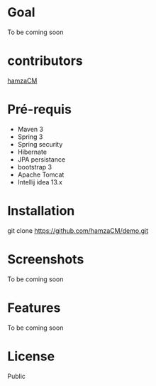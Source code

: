 Goal
===
To be coming soon

contributors
===========
[hamzaCM]

Pré-requis
=========

- Maven 3
- Spring 3
- Spring security
- Hibernate
- JPA persistance
- bootstrap 3
- Apache Tomcat
- Intellij idea 13.x

Installation
=========

git clone https://github.com/hamzaCM/demo.git

Screenshots
=========
To be coming soon

Features
=======
To be coming soon

License
=========
Public



[hamzaCM]:https://github.com/hamzaCM
